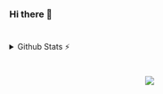 ### Hi there 👋
#

<details>
  <summary>Github Stats ⚡</summary>
  
  <a href="#">![Github stats](https://github-readme-stats.vercel.app/api?username=allancbs3&theme=radical&count_private=true&hide_border=true&line_height=20)</a>
  <a href="#">![Top Langs](https://github-readme-stats.vercel.app/api/top-langs/?username=allancbs3&layout=compact&theme=radical&count_private=true&hide_border=true)</a>
  
</details>

#
<p align="center">
    <a href="https://www.linkedin.com/in/allan-schwentek/">
    <img src="https://skillicons.dev/icons?i=docker,unity,py,linux,cs,mysql,powershell" />
  </a>
</p>


<!--
**allancbs3/allancbs3** is a ✨ _special_ ✨ repository because its `README.md` (this file) appears on your GitHub profile.

Here are some ideas to get you started:

- 🔭 I’m currently working on ...
- 🌱 I’m currently learning ...
- 👯 I’m looking to collaborate on ...
- 🤔 I’m looking for help with ...
- 💬 Ask me about ...
- 📫 How to reach me: ...
- 😄 Pronouns: ...
- ⚡ Fun fact: ...
-->
